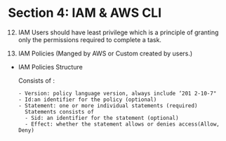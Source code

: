 # Section 4: IAM & AWS CLI

12. IAM Users should have least privilege which is a principle of granting only the permissions required to complete a task.

13. IAM Policies (Manged by AWS or Custom created by users.)

- IAM Policies Structure

  Consists of :

      - Version: policy language version, always include ‘201 2-10-7"
      - Id:an identifier for the policy (optional)
      - Statement: one or more individual statements (required)
        Statements consists of
        - Sid: an identifier for the statement (optional)
        - Effect: whether the statement allows or denies access(Allow, Deny)
